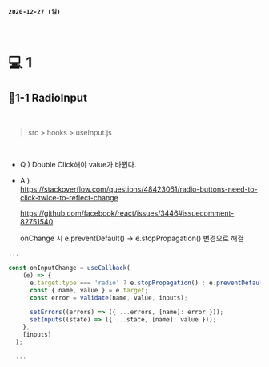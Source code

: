 #### `2020-12-27 (일)`

<br/>

# 💻 1

## 📂1-1 RadioInput

<br/>

> src > hooks > useInput.js

<br/>

- Q ) Double Click해야 value가 바뀐다.
- A )     
 https://stackoverflow.com/questions/48423061/radio-buttons-need-to-click-twice-to-reflect-change

  https://github.com/facebook/react/issues/3446#issuecomment-82751540
 
  onChange 시 e.preventDefault() -> e.stopPropagation() 변경으로 해결

```js
... 

const onInputChange = useCallback(
    (e) => {
      e.target.type === 'radio' ? e.stopPropagation() : e.preventDefault();
      const { name, value } = e.target;
      const error = validate(name, value, inputs);

      setErrors((errors) => ({ ...errors, [name]: error }));
      setInputs((state) => ({ ...state, [name]: value }));
    },
    [inputs]
  );

  ...

  ```

<br/>

